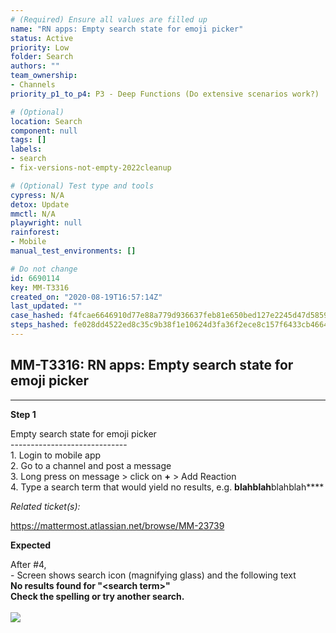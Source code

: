 ```yaml
---
# (Required) Ensure all values are filled up
name: "RN apps: Empty search state for emoji picker"
status: Active
priority: Low
folder: Search
authors: ""
team_ownership: 
- Channels
priority_p1_to_p4: P3 - Deep Functions (Do extensive scenarios work?)

# (Optional)
location: Search
component: null
tags: []
labels: 
- search
- fix-versions-not-empty-2022cleanup

# (Optional) Test type and tools
cypress: N/A
detox: Update
mmctl: N/A
playwright: null
rainforest: 
- Mobile
manual_test_environments: []

# Do not change
id: 6690114
key: MM-T3316
created_on: "2020-08-19T16:57:14Z"
last_updated: ""
case_hashed: f4fcae6646910d77e88a779d936637feb81e650bed127e2245d47d5859643605e7cf4bc7530e2f24b6f184dc11d46d6a
steps_hashed: fe028dd4522ed8c35c9b38f1e10624d3fa36f2ece8c157f6433cb4664e0cf2b9324e33979a081659b158f068633a4e7d
---
```


<!-- (Auto-generated) Based on frontmatter's "key" and "name" -->

## MM-T3316: RN apps: Empty search state for emoji picker

---

**Step 1**

Empty search state for emoji picker\
\-----------------------------\
1\. Login to mobile app\
2\. Go to a channel and post a message\
3\. Long press on message > click on **+** > Add Reaction\
4\. Type a search term that would yield no results, e.g. **blahblah**blahblah\*\*\*\*

_Related ticket(s):_

<https://mattermost.atlassian.net/browse/MM-23739>

**Expected**

After #4,\
\- Screen shows search icon (magnifying glass) and the following text\
**No results found for "\<search term>"\
Check the spelling or try another search.**\
\
![](https://smartbear-tm4j-prod-us-west-2-attachment-rich-text.s3.us-west-2.amazonaws.com/embedded-f3277290f945470c4add5d21ef3dc7ca7b74388fc7152bfb6b99ae58c66a95a8-1597856216707-IMG_0256.PNG)
